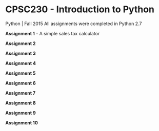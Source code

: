 # CPSC230 - Introduction to Python
Python | Fall 2015
All assignments were completed in Python 2.7

__Assignment 1__ - A simple sales tax calculator

__Assignment 2__ 

__Assignment 3__ 

__Assignment 4__ 

__Assignment 5__ 

__Assignment 6__ 

__Assignment 7__ 

__Assignment 8__ 

__Assignment 9__ 

__Assignment 10__ 
